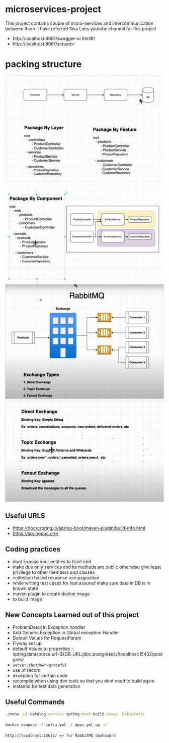 # microservices-project

This project contains couple of micro-services and intercommunication between them. I have referred Siva Labs youtube
channel for this project

- http://localhost:8081/swagger-ui.html#/
- http://localhost:8081/actuator

# packing structure

![img.png](documents/img.png)
![img_1.png](documents/img_1.png)
![img_2.png](documents/img_2.png)
![img_3.png](documents/img_3.png)

## Useful URLS

- https://docs.spring.io/spring-boot/maven-plugin/build-info.html
- https://springdoc.org/

## Coding practices

- dont Expose your entities to front end
- make due only services and its methods are public otherwise give least privilege to other members and classes
- collection based response use pagination
- while writing test cases for rest assured make sure data in DB is in known state
- maven plugin to create docker image
- to build image

## New Concepts Learned out of this project

- ProblemDetail in Exception handler
- Add Generic Exception in Global exception Handler
- Default Values for RequestParam
- Flyway set up
- default Values to properties  :: spring.datasource.url=${DB_URL:jdbc:postgresql://localhost:15432/postgres}
- `server.shutdown=graceful`
- use of record
- exception for certain code
- recompile when using dev tools so that you dont need to build again
- instantio for test data generation 

## Useful Commands

````cmd
./mvnw -pl catalog-service spring-boot:build-image -DskipTests 

docker compose -f infra.yml -f apps.yml up -d

http://localhost:15672/ => for RabbitMQ dashboard
````


